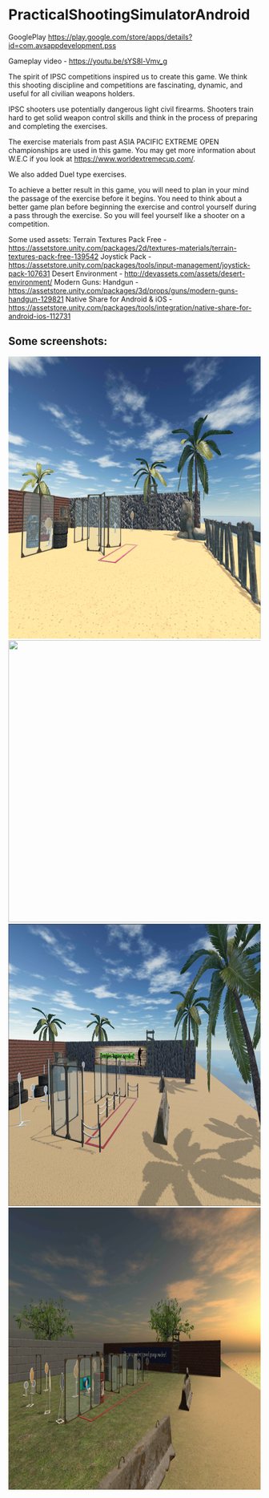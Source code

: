 # PracticalShootingSimulatorAndroid

GooglePlay https://play.google.com/store/apps/details?id=com.avsappdevelopment.pss

Gameplay video - https://youtu.be/sYS8l-Vmv_g

The spirit of IPSC competitions inspired us to create this game. 
We think this shooting discipline and competitions are fascinating, dynamic, and useful for all civilian weapons holders.

IPSC shooters use potentially dangerous light civil firearms. 
Shooters train hard to get solid weapon control skills and think in the process of preparing and completing the exercises.

The exercise materials from past ASIA PACIFIC EXTREME OPEN championships are used in this game. You may get more information about W.E.C if you look at https://www.worldextremecup.com/.

We also added Duel type exercises.

To achieve a better result in this game, you will need to plan in your mind the passage of the exercise before it begins. You need to think about a better game plan before beginning the exercise and control yourself during a pass through the exercise. So you will feel yourself like a shooter on a competition.

Some used assets:
Terrain Textures Pack Free - https://assetstore.unity.com/packages/2d/textures-materials/terrain-textures-pack-free-139542
Joystick Pack - https://assetstore.unity.com/packages/tools/input-management/joystick-pack-107631
Desert Environment - http://devassets.com/assets/desert-environment/
Modern Guns: Handgun - https://assetstore.unity.com/packages/3d/props/guns/modern-guns-handgun-129821
Native Share for Android & iOS - https://assetstore.unity.com/packages/tools/integration/native-share-for-android-ios-112731

Some screenshots:
---------------------------------
<img src="/2017BackgroundLarge.png"  height="563" width="784">
<img src="/duelBackgroundLarge.png"  height="563" width="784">
<img src="/eventsBackgroundLarge.png"  height="563" width="784">
<img src="/mainBackgroundLarge.png"  height="563" width="784">
